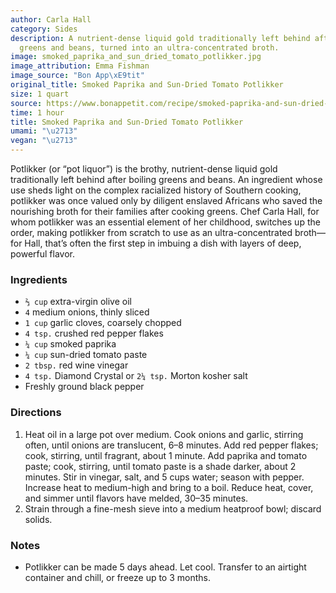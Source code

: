 ```yaml
---
author: Carla Hall
category: Sides
description: A nutrient-dense liquid gold traditionally left behind after boiling
  greens and beans, turned into an ultra-concentrated broth.
image: smoked_paprika_and_sun_dried_tomato_potlikker.jpg
image_attribution: Emma Fishman
image_source: "Bon App\xE9tit"
original_title: Smoked Paprika and Sun-Dried Tomato Potlikker
size: 1 quart
source: https://www.bonappetit.com/recipe/smoked-paprika-and-sun-dried-tomato-potlikker
time: 1 hour
title: Smoked Paprika and Sun-Dried Tomato Potlikker
umami: "\u2713"
vegan: "\u2713"
---
```


Potlikker (or “pot liquor”) is the brothy, nutrient-dense liquid gold traditionally left behind after boiling greens and beans. An ingredient whose use sheds light on the complex racialized history of Southern cooking, potlikker was once valued only by diligent enslaved Africans who saved the nourishing broth for their families after cooking greens. Chef Carla Hall, for whom potlikker was an essential element of her childhood, switches up the order, making potlikker from scratch to use as an ultra-concentrated broth—for Hall, that’s often the first step in imbuing a dish with layers of deep, powerful flavor.

### Ingredients

* `⅔ cup` extra-virgin olive oil
* `4` medium onions, thinly sliced
* `1 cup` garlic cloves, coarsely chopped
* `4 tsp.` crushed red pepper flakes
* `¼ cup` smoked paprika
* `¼ cup` sun-dried tomato paste
* `2 tbsp.` red wine vinegar
* `4 tsp.` Diamond Crystal or `2¼ tsp.` Morton kosher salt
* Freshly ground black pepper

### Directions

1. Heat oil in a large pot over medium. Cook onions and garlic, stirring often, until onions are translucent, 6–8 minutes. Add red pepper flakes; cook, stirring, until fragrant, about 1 minute. Add paprika and tomato paste; cook, stirring, until tomato paste is a shade darker, about 2 minutes. Stir in vinegar, salt, and 5 cups water; season with pepper. Increase heat to medium-high and bring to a boil. Reduce heat, cover, and simmer until flavors have melded, 30–35 minutes.
2. Strain through a fine-mesh sieve into a medium heatproof bowl; discard solids.

### Notes

- Potlikker can be made 5 days ahead. Let cool. Transfer to an airtight container and chill, or freeze up to 3 months.